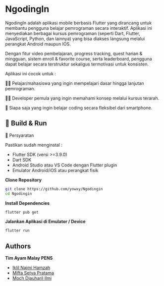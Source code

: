 # NgodingIn

NgodingIn adalah aplikasi mobile berbasis Flutter yang dirancang untuk membantu pengguna belajar pemrograman secara interaktif.
Aplikasi ini menyediakan berbagai kursus pemrograman (seperti Dart, Flutter, JavaScript, Python, dan lainnya) yang bisa diakses langsung melalui perangkat Android maupun IOS.

Dengan fitur video pembelajaran, progress tracking, quest harian & mingguan, sistem enroll & favorite course, serta leaderboard, pengguna dapat belajar secara terstruktur sekaligus termotivasi untuk konsisten.

Aplikasi ini cocok untuk :

🧑‍🎓 Pelajar/mahasiswa yang ingin mempelajari dasar hingga lanjutan pemrograman.

👨‍💻 Developer pemula yang ingin memahami konsep melalui kursus terarah.

📱 Siapa saja yang ingin belajar coding secara fleksibel dari smartphone.


## 🚀 Build & Run

📌 Persyaratan

Pastikan sudah menginstal :

* Flutter SDK (versi >=3.9.0)
* Dart SDK
* Android Studio atau VS Code dengan Flutter plugin
* Emulator Android/iOS atau perangkat fisik

**Clone Repository**
```bash
git clone https://github.com/yowxy/Ngodingin
cd Ngodingin
```

**Install Dependencies**
```bash
flutter pub get
```

**Jalankan Aplikasi di Emulator / Device**
```bash
flutter run
```
    
## Authors

**Tim Ayam Malay PENS**
- [Iklil Najmi Hamzah](https://github.com/yowxy)
- [Mifta Setya Pratama](https://github.com/MiftaSetya)
- [Moch Djauharil Ilmi](https://github.com/mcDJIL)